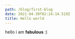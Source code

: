 ```yaml
---
path: /blog/first-blog
date: 2021-04-30T02:24:14.519Z
title: Hello world
---
```

hello i am **fabulous** :)